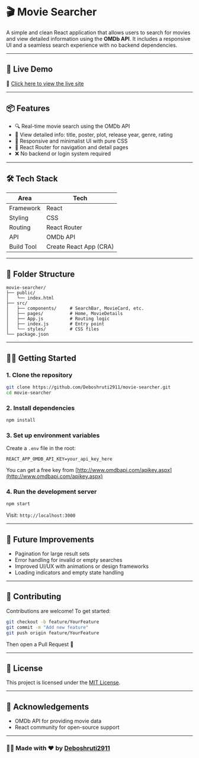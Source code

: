 # 🎬 Movie Searcher

A simple and clean React application that allows users to search for movies and view detailed information using the **OMDb API**. It includes a responsive UI and a seamless search experience with no backend dependencies.

---

## 🚀 Live Demo

🔗 [Click here to view the live site](https://movie-searching-app-2911.netlify.app/)

---


## 📦 Features

- 🔍 Real-time movie search using the OMDb API  
- 📄 View detailed info: title, poster, plot, release year, genre, rating  
- 🎨 Responsive and minimalist UI with pure CSS  
- 🧭 React Router for navigation and detail pages  
- ❌ No backend or login system required

---

## 🛠️ Tech Stack

| Area         | Tech                    |
|--------------|-------------------------|
| Framework    | React                   |
| Styling      | CSS                     |
| Routing      | React Router            |
| API          | OMDb API                |
| Build Tool   | Create React App (CRA)  |

---

## 📁 Folder Structure

```
movie-searcher/
├── public/
│   └── index.html
├── src/
│   ├── components/     # SearchBar, MovieCard, etc.
│   ├── pages/          # Home, MovieDetails
│   ├── App.js          # Routing logic
│   ├── index.js        # Entry point
│   └── styles/         # CSS files
└── package.json
```

---

## 🧑‍💻 Getting Started

### 1. Clone the repository
```bash
git clone https://github.com/Deboshruti2911/movie-searcher.git
cd movie-searcher
```

### 2. Install dependencies
```bash
npm install
```

### 3. Set up environment variables
Create a `.env` file in the root:
```env
REACT_APP_OMDB_API_KEY=your_api_key_here
```

You can get a free key from [http://www.omdbapi.com/apikey.aspx](http://www.omdbapi.com/apikey.aspx)

### 4. Run the development server
```bash
npm start
```

Visit: `http://localhost:3000`

---

## 🌱 Future Improvements

- Pagination for large result sets  
- Error handling for invalid or empty searches  
- Improved UI/UX with animations or design frameworks  
- Loading indicators and empty state handling

---

## 🙌 Contributing

Contributions are welcome! To get started:

```bash
git checkout -b feature/YourFeature
git commit -m "Add new feature"
git push origin feature/YourFeature
```

Then open a Pull Request 🚀

---

## 📝 License

This project is licensed under the [MIT License](LICENSE).

---

## 🙏 Acknowledgements

- OMDb API for providing movie data  
- React community for open-source support

---

### 👩‍💻 Made with ❤️ by [Deboshruti2911](https://github.com/Deboshruti2911)
